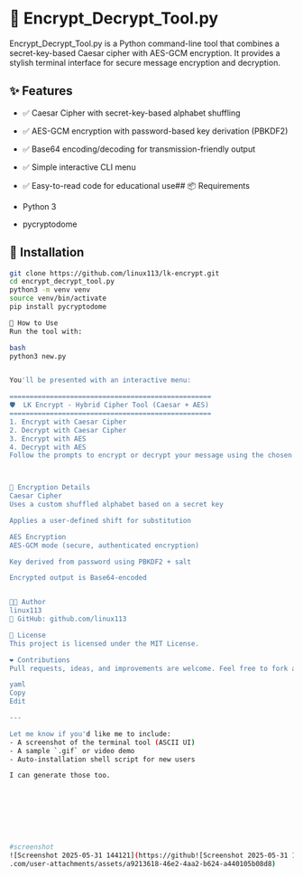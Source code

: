 # 🔐  Encrypt_Decrypt_Tool.py 

 Encrypt_Decrypt_Tool.py  is a Python command-line tool that combines a secret-key-based Caesar cipher with AES-GCM encryption. It provides a stylish terminal interface for secure message encryption and decryption.


## ✨ Features

- ✅ Caesar Cipher with secret-key-based alphabet shuffling
- ✅ AES-GCM encryption with password-based key derivation (PBKDF2)
- ✅ Base64 encoding/decoding for transmission-friendly output
- ✅ Simple interactive CLI menu
- ✅ Easy-to-read code for educational use## 📦 Requirements

- Python 3
- pycryptodome

## 🚀 Installation

```bash
git clone https://github.com/linux113/lk-encrypt.git
cd encrypt_decrypt_tool.py
python3 -m venv venv
source venv/bin/activate
pip install pycryptodome

🚀 How to Use
Run the tool with:

bash
python3 new.py


You'll be presented with an interactive menu:

==================================================
🛡  LK Encrypt - Hybrid Cipher Tool (Caesar + AES)
==================================================
1. Encrypt with Caesar Cipher
2. Decrypt with Caesar Cipher
3. Encrypt with AES
4. Decrypt with AES
Follow the prompts to encrypt or decrypt your message using the chosen method.



🔐 Encryption Details
Caesar Cipher
Uses a custom shuffled alphabet based on a secret key

Applies a user-defined shift for substitution

AES Encryption
AES-GCM mode (secure, authenticated encryption)

Key derived from password using PBKDF2 + salt

Encrypted output is Base64-encoded


👨‍💻 Author
linux113
🔗 GitHub: github.com/linux113

📝 License
This project is licensed under the MIT License.

❤️ Contributions
Pull requests, ideas, and improvements are welcome. Feel free to fork and contribute!

yaml
Copy
Edit

---

Let me know if you'd like me to include:
- A screenshot of the terminal tool (ASCII UI)
- A sample `.gif` or video demo
- Auto-installation shell script for new users

I can generate those too.








#screenshot
![Screenshot 2025-05-31 144121](https://github![Screenshot 2025-05-31 144321](https://github.com/user-attachments/assets/96a31f84-e832-4793-b75b-f9ab04e2a1b9)
.com/user-attachments/assets/a9213618-46e2-4aa2-b624-a440105b08d8)


